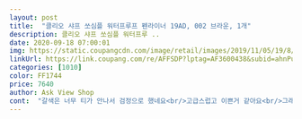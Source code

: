 ```yaml
---
layout: post 
title:  "클리오 샤프 쏘심플 워터프루프 펜라이너 19AD, 002 브라운, 1개" 
description: 클리오 샤프 쏘심플 워터프루 ..
date: 2020-09-18 07:00:01 
img: https://static.coupangcdn.com/image/retail/images/2019/11/05/19/8/da613c93-0cac-4f63-a36d-8b2159292884.jpg 
linkUrl: https://link.coupang.com/re/AFFSDP?lptag=AF3600438&subid=ahnPublicAsk&pageKey=332370823&itemId=1061866519&vendorItemId=5540996400&traceid=V0-113-4c15208fb43637a5 
categories: [1010] 
color: FF1744 
price: 7640 
author: Ask View Shop 
cont:  "갈색은 너무 티가 안나서 검정으로 했네요<br/>고급스럽고 이쁜거 같아요<br/>그래도 브라운 샥상 좋아하는제게는 괜찮은 제품이고  가을이라  잘 택 한거 같아요.<br/>.<br/><br/>눈 꼬리 끝을 선명하게 하고 손떨림을 방지해 준다네요<br/>바르고 수십초는 방치해야할거같아요.<br/><br/>발색력이 정말 대단해요! 저는자연스럽게 그리는걸 좋아하는데 얇게 그려져서 좋네요<br/>번짐도 없고 정말... <br/>.<br/>안지워지네요ㅎㅎ대박.<br/>.<br/><br/>블랙보다는 약간 아주 약간의 번짐성 있네요.<br/><br/>블랙은 바르자마자 마르면서 고정되는 느낌인데<br/>색상은 오리지널 브라운 이구요.<br/><br/>선도 정말 얇게잘그려지고 그리기도 쉽고 번짐도없어서 좋아요 계속 쓸꺼같네요<br/>섬세하게 잘 그려져요.<br/>.<br/> 클리오 펜슬 제퓸 사용하다 바꿔봤는데 좋네요.<br/><br/>슬림펜이라 정말 가늘어서 정교하게 그리기 좋네요<br/>아이라이너가 뚝 떨어져서 클리오가 좋아서 시켰네요^^<br/>전체적으로 화이트톤이네요색상은 검정 구매했어요<br/>지난번에 산거 다써서 바로 또 시켰네요<br/>초보자분들은 펜슬라이너를 추천하네요<br/>" 
---
```

